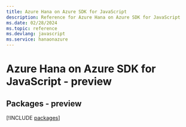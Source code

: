 ```yaml
---
title: Azure Hana on Azure SDK for JavaScript
description: Reference for Azure Hana on Azure SDK for JavaScript
ms.date: 02/28/2024
ms.topic: reference
ms.devlang: javascript
ms.service: hanaonazure
---
```

# Azure Hana on Azure SDK for JavaScript - preview
## Packages - preview
[!INCLUDE [packages](hana-on-azure-index.md)]